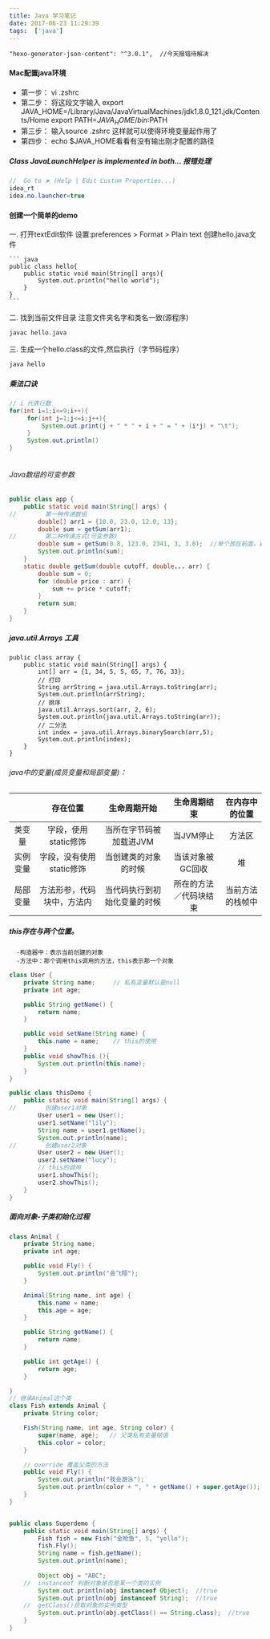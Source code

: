 ```yaml
---
title: Java 学习笔记
date: 2017-06-23 11:29:39
tags:  ['java']
---
```


``` bach
"hexo-generator-json-content": "^3.0.1",  //今天报错待解决
```

####  Mac配置java环境

- 第一步： vi .zshrc
- 第二步： 将这段文字输入 export JAVA_HOME=/Library/Java/JavaVirtualMachines/jdk1.8.0_121.jdk/Contents/Home
  export PATH=$JAVA_HOME/bin:$PATH  
- 第三步： 输入source .zshrc 这样就可以使得环境变量起作用了
- 第四步： echo $JAVA_HOME看看有没有输出刚才配置的路径


##### Class JavaLaunchHelper is implemented in both...  报错处理
``` java 
//  Go to ➤ (Help | Edit Custom Properties...) 
idea_rt
idea.no.launcher=true
```

#### 创建一个简单的demo

一. 打开textEdit软件 设置:preferences > Format > Plain text 创建hello.java文件

    ``` java
    public class hello{
        public static void main(String[] args){
            System.out.println("hello world");
        }
    }
    ```
    
二. 找到当前文件目录 注意文件夹名字和类名一致(源程序)

``` bash
javac hello.java
```

三. 生成一个hello.class的文件,然后执行（字节码程序）

``` bash
java hello
```

##### 乘法口诀

``` java
// i 代表行数
for(int i=1;i<=9;i++){
     for(int j=1;j<=i;j++){
         System.out.print(j + " * " + i + " = " + (i*j) + "\t");
     }
     System.out.println()
}
            


```

###### Java数组的可变参数
``` java
public class app {
    public static void main(String[] args) {
//        第一种传递数组
        double[] arr1 = {10.0, 23.0, 12.0, 13};
        double sum = getSum(arr1);
//        第二种传递方式(可变参数)
        double sum = getSum(0.8, 123.0, 2341, 3, 3.0);  //单个放在前面，避免歧义
        System.out.println(sum);
    }
    static double getSum(double cutoff, double... arr) {
        double sum = 0;
        for (double price : arr) {
            sum += price * cutoff;
        }
        return sum;
    }
}
```

##### java.util.Arrays 工具
```
public class array {
    public static void main(String[] args) {
        int[] arr = {1, 34, 5, 5, 65, 7, 76, 33};
        // 打印
        String arrString = java.util.Arrays.toString(arr);
        System.out.println(arrString);
        // 排序
        java.util.Arrays.sort(arr, 2, 6);
        System.out.println(java.util.Arrays.toString(arr));
        // 二分法
        int index = java.util.Arrays.binarySearch(arr,5);
        System.out.println(index);
    }
}
```

######  java中的变量(成员变量和局部变量)：
|  |存在位置|生命周期开始  |生命周期结束|在内存中的位置|
|:---:|:---:|:---:|:---:|:---:|
|类变量|字段，使用static修饰|当所在字节码被加载进JVM|当JVM停止|方法区|
|实例变量|字段，没有使用static修饰|当创建类的对象的时候|当该对象被GC回收|堆|
|局部变量|方法形参，代码块中，方法内|当代码执行到初始化变量的时候|所在的方法／代码块结束|当前方法的栈帧中|

##### this存在与两个位置。
      -构造器中：表示当前创建的对象
      -方法中：那个调用this调用的方法，this表示那一个对象
``` java
class User {
    private String name;     // 私有变量默认是null
    private int age;

    public String getName() {
        return name;
    }

    public void setName(String name) {
        this.name = name;    // this的使用
    }
    public void showThis (){
        System.out.println(this.name);
    }
}

public class thisDemo {
    public static void main(String[] args) {
//        创建user1对象
        User user1 = new User();
        user1.setName("lily");
        String name = user1.getName();
        System.out.println(name);
//        创建user2对象
        User user2 = new User();
        user2.setName("lucy");
        // this的调用
        user1.showThis();
        user2.showThis();
    }
}
```

#####  面向对象-子类初始化过程

``` java
class Animal {
    private String name;
    private int age;

    public void Fly() {
        System.out.println("会飞翔");
    }

    Animal(String name, int age) {
        this.name = name;
        this.age = age;
    }

    public String getName() {
        return name;
    }

    public int getAge() {
        return age;
    }

}
// 继承Animal这个类
class Fish extends Animal {
    private String color;

    Fish(String name, int age, String color) {
        super(name, age);   // 父类私有变量赋值
        this.color = color;
    }

    // override 覆盖父类的方法
    public void Fly() {
        System.out.println("我会游泳");
        System.out.println(color + ", " + getName() + super.getAge());
    }
}


public class Superdemo {
    public static void main(String[] args) {
        Fish fish = new Fish("金枪鱼", 5, "yello");
        fish.Fly();
        String name = fish.getName();
        System.out.println(name);
        
        Object obj = "ABC";
    //  instanceof 判断对象是否是某一个类的实例
        System.out.println(obj instanceof Object);  //true
        System.out.println(obj instanceof String);  //true
    //  getClass()获取对象的实例类型
        System.out.println(obj.getClass() == String.class);  //true
    }
}
```
